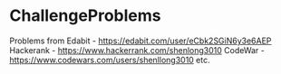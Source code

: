 # ChallengeProblems
Problems from 
Edabit - https://edabit.com/user/eCbk2SGiN6y3e6AEP
Hackerank - https://www.hackerrank.com/shenlong3010
CodeWar - https://www.codewars.com/users/shenllong3010
etc.
